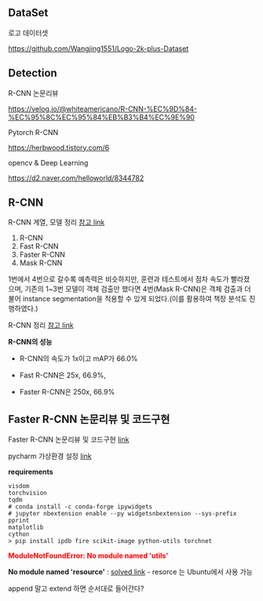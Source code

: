 ## DataSet

로고 데이터셋

https://github.com/Wangjing1551/Logo-2k-plus-Dataset



## Detection

R-CNN 논문리뷰

https://velog.io/@whiteamericano/R-CNN-%EC%9D%84-%EC%95%8C%EC%95%84%EB%B3%B4%EC%9E%90

Pytorch R-CNN

https://herbwood.tistory.com/6



opencv & Deep Learning

https://d2.naver.com/helloworld/8344782



## R-CNN

R-CNN 계열, 모델 정리 [참고 link](https://velog.io/@suminwooo/R-CNN-%EA%B3%84%EC%97%B4-%EB%AA%A8%EB%8D%B8-%EC%A0%95%EB%A6%AC)

1. R-CNN
2. Fast R-CNN
3. Faster R-CNN
4. Mask R-CNN

1번에서 4번으로 갈수록 예측력은 비슷하지만, 훈련과 테스트에서 점차 속도가 빨라졌으며, 기존의 1~3번 모델이 객체 검출만 했다면 4번(Mask R-CNN)은 객체 검출과 더불어 instance segmentation을 적용할 수 있게 되었다.(이를 활용하여 책장 분석도 진행하였다.)



R-CNN 정리 [참고 link](https://wiserloner.tistory.com/1174)

**R-CNN의 성능**

- R-CNN의 속도가 1x이고 mAP가 66.0%

- Fast R-CNN은 25x, 66.9%,

- Faster R-CNN은 250x, 66.9%



## Faster R-CNN 논문리뷰 및 코드구현

Faster R-CNN 논문리뷰 및 코드구현 [link](https://velog.io/@skhim520/Faster-R-CNN-%EB%85%BC%EB%AC%B8-%EB%A6%AC%EB%B7%B0-%EB%B0%8F-%EC%BD%94%EB%93%9C-%EA%B5%AC%ED%98%84)

pycharm 가상환경 설정 [link](https://daeson.tistory.com/308)



**requirements**

```shell
visdom
torchvision
tqdm
# conda install -c conda-forge ipywidgets
# jupyter nbextension enable --py widgetsnbextension --sys-prefix
pprint
matplotlib
cython
> pip install ipdb fire scikit-image python-utils torchnet
```

**<span style="color:red">ModuleNotFoundError: No module named 'utils'</span>**



**No module named 'resource'** : [solved link](https://stackoverflow.com/questions/37710848/importerror-no-module-named-resource) - resorce 는 Ubuntu에서 사용 가능



append 말고 extend 하면 순서대로 들어간다?
